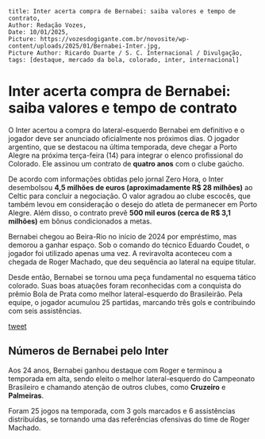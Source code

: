 ```
title: Inter acerta compra de Bernabei: saiba valores e tempo de contrato,
Author: Redação Vozes,
Date: 10/01/2025,
Picture: https://vozesdogigante.com.br/novosite/wp-content/uploads/2025/01/Bernabei-Inter.jpg,
Picture Author: Ricardo Duarte / S. C. Internacional / Divulgação,
tags: [destaque, mercado da bola, colorado, inter, internacional]
```

# Inter acerta compra de Bernabei: saiba valores e tempo de contrato

O Inter acertou a compra do lateral-esquerdo Bernabei em definitivo e o jogador deve ser anunciado oficialmente nos próximos dias. O jogador argentino, que se destacou na última temporada, deve chegar a Porto Alegre na próxima terça-feira (14) para integrar o elenco profissional do Colorado. Ele assinou um contrato de **quatro anos** com o clube gaúcho.

De acordo com informações obtidas pelo jornal Zero Hora, o Inter desembolsou **4,5 milhões de euros (aproximadamente R$ 28 milhões)** ao Celtic para concluir a negociação. O valor agradou ao clube escocês, que também levou em consideração o desejo do atleta de permanecer em Porto Alegre. Além disso, o contrato prevê **500 mil euros (cerca de R$ 3,1 milhões)** em bônus condicionados a metas.

Bernabei chegou ao Beira-Rio no início de 2024 por empréstimo, mas demorou a ganhar espaço. Sob o comando do técnico Eduardo Coudet, o jogador foi utilizado apenas uma vez. A reviravolta aconteceu com a chegada de Roger Machado, que deu sequência ao lateral na equipe titular.

Desde então, Bernabei se tornou uma peça fundamental no esquema tático colorado. Suas boas atuações foram reconhecidas com a conquista do prêmio Bola de Prata como melhor lateral-esquerdo do Brasileirão. Pela equipe, o jogador acumulou 25 partidas, marcando três gols e contribuindo com seis assistências.

[tweet](https://x.com/vozesdogigante/status/1877507377248772175)

## Números de Bernabei pelo Inter

Aos 24 anos, Bernabei ganhou destaque com Roger e terminou a temporada em alta, sendo eleito o melhor lateral-esquerdo do Campeonato Brasileiro e chamando atenção de outros clubes, como **Cruzeiro** e **Palmeiras**.

Foram 25 jogos na temporada, com 3 gols marcados e 6 assistências distribuídas, se tornando uma das referências ofensivas do time de Roger Machado.

